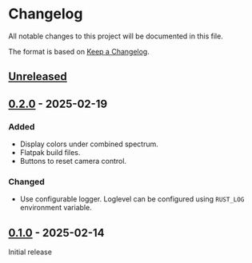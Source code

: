 # Changelog

All notable changes to this project will be documented in this file.

The format is based on [Keep a Changelog](https://keepachangelog.com/en/1.1.0/).

## [Unreleased]

## [0.2.0] - 2025-02-19

### Added

- Display colors under combined spectrum.
- Flatpak build files.
- Buttons to reset camera control.

### Changed

- Use configurable logger. Loglevel can be configured using `RUST_LOG` environment variable.

## [0.1.0] - 2025-02-14

Initial release


[unreleased]: https://github.com/DerFetzer/spectro-cam-rs/compare/0.2.0...HEAD
[0.2.0]: https://github.com/DerFetzer/spectro-cam-rs/releases/tag/0.2.0
[0.1.0]: https://github.com/DerFetzer/spectro-cam-rs/releases/tag/0.1.0
